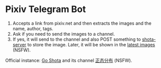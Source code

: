 # Pixiv Telegram Bot

1. Accepts a link from pixiv.net and then extracts the images and the name, author, tags.
2. Ask if you need to send the images to a channel.
3. If yes, it will send to the channel and also POST something to [shota-server](https://github.com/yiyang-hsu/shota-server) to store the image. Later, it will be shown in the [latest images](https://boys-love.club/shota/latest/) (NSFW).

Official instance: [Go Shota](https://t.me/stbzs_bot) and its channel [正态分布](https://t.me/normal_distribution) (NSFW).

